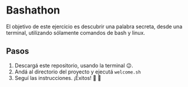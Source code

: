 # Bashathon

El objetivo de este ejercicio es descubrir una palabra secreta, desde una terminal, utilizando sólamente comandos de bash y linux.

## Pasos

1. Descargá este repositorio, usando la terminal :wink:.
2. Andá al directorio del proyecto y ejecutá `welcome.sh`
3. Seguí las instrucciones. ¡Éxitos! :muscle: :tada:
